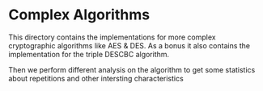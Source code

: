 # Complex Algorithms
This directory contains the implementations for more complex cryptographic algorithms like AES & DES.
As a bonus it also contains the implementation for the triple DESCBC algorithm.

Then we perform different analysis on the algorithm to get some statistics about repetitions and other intersting characteristics
